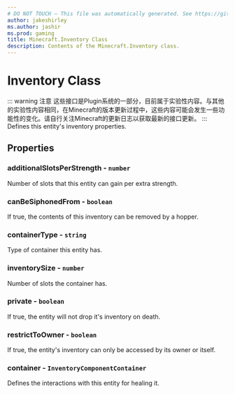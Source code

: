 ```yaml
---
# DO NOT TOUCH — This file was automatically generated. See https://github.com/Mojang/MinecraftScriptingApiDocsGenerator to modify descriptions, examples, etc.
author: jakeshirley
ms.author: jashir
ms.prod: gaming
title: Minecraft.Inventory Class
description: Contents of the Minecraft.Inventory class.
---
```

# Inventory Class
::: warning 注意
这些接口是Plugin系统的一部分，目前属于实验性内容。与其他的实验性内容相同，在Minecraft的版本更新过程中，这些内容可能会发生一些功能性的变化。请自行关注Minecraft的更新日志以获取最新的接口更新。
:::
Defines this entity's inventory properties.

## Properties
### **additionalSlotsPerStrength** - `number`
Number of slots that this entity can gain per extra strength.


### **canBeSiphonedFrom** - `boolean`
If true, the contents of this inventory can be removed by a hopper.


### **containerType** - `string`
Type of container this entity has.


### **inventorySize** - `number`
Number of slots the container has.


### **private** - `boolean`
If true, the entity will not drop it's inventory on death.


### **restrictToOwner** - `boolean`
If true, the entity's inventory can only be accessed by its owner or itself.


### **container** - `InventoryComponentContainer`
Defines the interactions with this entity for healing it.



